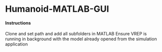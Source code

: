 # Humanoid-MATLAB-GUI



#### Instructions
Clone and set path and add all subfolders in MATLAB
Ensure VREP is running in background with the model already opened from the simulation application

